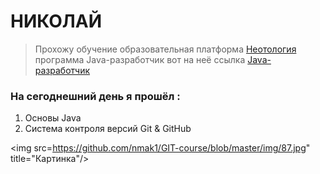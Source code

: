 # НИКОЛАЙ
>Прохожу обучение  образовательная платформа  [Неотология](https://netology.ru/)  
программа Java-разработчик вот на неё ссылка [Java-разработчик](https://netology.ru/programs/java-developer)   

### На сегоднешний день я прошёл :  
1. Основы Java
2. Система контроля версий Git & GitHub

 
<img src=https://github.com/nmak1/GIT-course/blob/master/img/87.jpg" title="Картинка"/>
